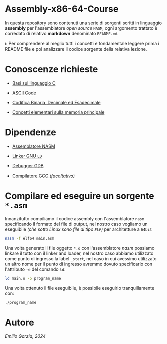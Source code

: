 # Assembly-x86-64-Course

In questa repository sono contenuti una serie di sorgenti scritti in linguaggio **assembly** per l'assemblatore *open source* `NASM`, ogni argomento trattato è corredato di relativo **markdown** denominato `README.md`.

ℹ️: Per comprendere al meglio tutti i concetti è fondamentale leggere prima i README file e poi analizzare il codice sorgente della relativa lezione.

# Conoscenze richieste

* [Basi sul linguaggio C](https://www.w3schools.com/c/index.php)

* [ASCII Code](https://www.ieee.li/computer/ascii.htm)

* [Codifica Binaria, Decimale ed Esadecimale](https://it.wikipedia.org/wiki/Codice_binario)

* [Concetti elementari sulla memoria principale](https://it.wikipedia.org/wiki/Memoria_(informatica))

# Dipendenze

* [Assemblatore NASM](https://www.nasm.us/)

* [Linker GNU `LD`](https://it.wikipedia.org/wiki/GNU_linker)

* [Debugger GDB](https://en.wikipedia.org/wiki/GNU_Debugger)

* [Compilatore GCC *(facoltativo)*](https://gcc.gnu.org/)

# Compilare ed eseguire un sorgente `*.asm`

Innanzitutto compiliamo il codice assembly con l'assemblatore `nasm` specificando il formato del file di output, nel nostro caso vogliamo un eseguibile *(che sotto Linux sono file di tipo `ELF`)* per architetture a `64bit`

```bash
nasm -f elf64 main.asm
```

Una volta generato il file oggetto `*.o` con l'assemblatore *nasm* possiamo linkare il tutto con il linker and loader, nel nostro caso abbiamo utilizzato come punto di ingresso la label `_start`, nel caso in cui avessimo utilizzato un altro nome per il punto di ingresso avremmo dovuto specificarlo con l'attributo `-e` del comando `ld`:

```bash
ld main.o -o program_name
```

Una volta ottenuto il file eseguibile, è possibile eseguirlo tranquillamente con:

```bash
./program_name
```

# Autore

*Emilio Garzia, 2024*